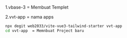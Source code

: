 1.vbase-3 = Membuat Templet

2.vvt-app = nama apps

```sh
npx degit web2033/vite-vue3-tailwind-starter vvt-app
cd vvt-app  = Memnbuat Project baru
```
